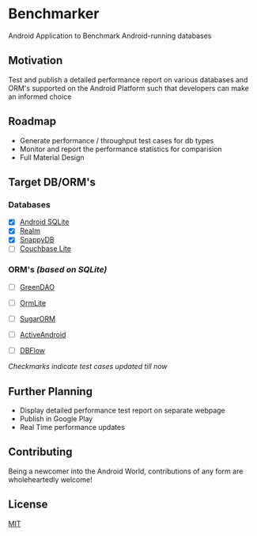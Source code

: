 # Benchmarker
Android Application to Benchmark Android-running databases

## Motivation
Test and publish a detailed performance report on various databases and ORM's supported on the Android Platform such that developers can make an informed choice

## Roadmap
* Generate performance / throughput test cases for db types
* Monitor and report the performance statistics for comparision
* Full Material Design

## Target DB/ORM's
### Databases
- [x] [Android SQLite](http://developer.android.com/training/basics/data-storage/databases.html)
- [x] [Realm](http://realm.io)
- [x] [SnappyDB](https://github.com/nhachicha/SnappyDB)
- [ ] [Couchbase Lite](http://developer.couchbase.com/mobile/index.html)

### ORM's *(based on SQLite)*
- [ ] [GreenDAO](http://greendao-orm.com)
- [ ] [OrmLite](http://ormlite.com/sqlite_java_android_orm.shtml)
- [ ] [SugarORM](http://satyan.github.io/sugar/index.html)
- [ ] [ActiveAndroid](http://www.activeandroid.com/)
- [ ] [DBFlow](https://github.com/Raizlabs/DBFlow)


*Checkmarks indicate test cases updated till now*

## Further Planning
* Display detailed performance test report on separate webpage
* Publish in Google Play
* Real Time performance updates

## Contributing
Being a newcomer into the Android World, contributions of any form are wholeheartedly welcome!

## License
[MIT](LICENSE.md)
